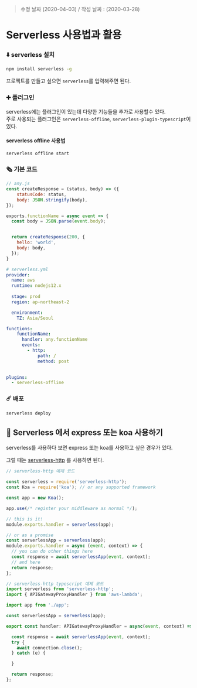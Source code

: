 > 수정 날짜 (2020-04-03) / 작성 날짜 : (2020-03-28)

# Serverless 사용법과 활용

### ⬇️ serverless 설치
```bash
npm install serverless -g
```
프로젝트를 만들고 싶으면 `serverless`를 입력해주면 된다.

### ➕ 플러그인
serverless에는 플러그인이 있는데 다양한 기능들을 추가로 사용할수 있다.  
주로 사용되는 플러그인은 `serverless-offline`, `serverless-plugin-typescript`이 있다.

#### serverless offline 사용법
`serverless offline start` 

### 🗞 기본 코드

```js
// any.js
const createResponse = (status, body) => ({
    statusCode: status,
    body: JSON.stringify(body),
});

exports.functionName = async event => {
  const body = JSON.parse(event.body);


  return createResponse(200, {
    hello: 'world',
    body: body,
  });
}
```

```yml
# serverless.yml
provider:
  name: aws
  runtime: nodejs12.x
  
  stage: prod
  region: ap-northeast-2 

  environment:
    TZ: Asia/Seoul

functions:
    functionName:
      handler: any.functionName
      events:
        - http: 
            path: /
            method: post

  
plugins:
  - serverless-offline
```

### ☄️ 배포
`serverless deploy` 

## 🤠 Serverless 에서 express 또는 koa 사용하기
serverless를 사용하다 보면 express 또는 koa를 사용하고 싶은 경우가 있다.

그럴 때는 [serverless-http](https://github.com/dougmoscrop/serverless-http) 를 사용하면 된다.

```js
// serverless-http 예제 코드

const serverless = require('serverless-http');
const Koa = require('koa'); // or any supported framework

const app = new Koa();

app.use(/* register your middleware as normal */);

// this is it!
module.exports.handler = serverless(app);

// or as a promise
const serverlessApp = serverless(app);
module.exports.handler = async (event, context) => {
  // you can do other things here
  const response = await serverlessApp(event, context);
  // and here
  return response;
};
```

```typescript
// serverless-http typescript 예제 코드
import serverless from 'serverless-http';
import { APIGatewayProxyHandler } from 'aws-lambda';

import app from './app';

const serverlessApp = serverless(app);

export const handler: APIGatewayProxyHandler = async(event, context) => {

  const response = await serverlessApp(event, context);
  try {
    await connection.close();
  } catch (e) {

  }

  return response;
};
```
